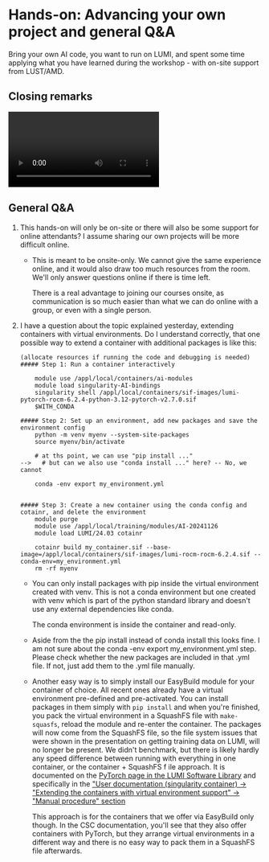 # Hands-on: Advancing your own project and general Q&A

Bring your own AI code, you want to run on LUMI, and spent some time applying what 
you have learned during the workshop - with on-site support from LUST/AMD.

## Closing remarks

<video src="https://462000265.lumidata.eu/ai-20251008/recordings/E12_Conclusions.mp4" controls="controls"></video>


<!--
## Extra materials

-   [LUMI AI guide promoted in the closing words](https://github.com/Lumi-supercomputer/LUMI-AI-Guide)
-->


## General Q&A

1.  This hands-on will only be on-site or there will also be some support for online attendants? I assume sharing our own projects will be more difficult online. 

    -   This is meant to be onsite-only. We cannot give the same experience online, and it would 
        also draw too much resources from the room. We'll only answer questions online if there is time left.

        There is a real advantage to joining our courses onsite, as communication is so much easier 
        than what we can do online with a group, or even with a single person. 

2.  I have a question about the topic explained yesterday, extending containers with virtual environments. 
    Do I understand correctly, that one possible way to extend a container with additional packages is like this: 

    ```
    (allocate resources if running the code and debugging is needed)
    ##### Step 1: Run a container interactively

        module use /appl/local/containers/ai-modules
        module load singularity-AI-bindings
        singularity shell /appl/local/containers/sif-images/lumi-pytorch-rocm-6.2.4-python-3.12-pytorch-v2.7.0.sif
        $WITH_CONDA

    ##### Step 2: Set up an environment, add new packages and save the environment config
        python -m venv myenv --system-site-packages
        source myenv/bin/activate

        # at ths point, we can use "pip install ..."
    -->   # but can we also use "conda install ..." here? -- No, we cannot

        conda -env export my_environment.yml
        

    ##### Step 3: Create a new container using the conda config and cotainr, and delete the environment
        module purge
        module use /appl/local/training/modules/AI-20241126
        module load LUMI/24.03 cotainr 

        cotainr build my_container.sif --base-image=/appl/local/containers/sif-images/lumi-rocm-rocm-6.2.4.sif --conda-env=my_environment.yml
        rm -rf myenv
    ```

    -   You can only install packages with pip inside the virtual environment created with venv. 
        This is not a conda environment but one created with venv which is part of the python standard 
        library and doesn't use any external dependencies like conda. 

        The conda environment is inside the container and read-only.
    
    -   Aside from the the pip install instead of conda install this looks fine. 
        I am not sure about the conda -env export my_environment.yml step. 
        Please check whether the new packages are included in that .yml file. 
        If not, just add them to the .yml file manually.

    -   Another easy way is to simply install our EasyBuild module for your container of choice. 
        All recent ones already have a virtual environment pre-defined and pre-activated. 
        You can install packages in them simply with `pip install` and when you're finished, 
        you pack the virtual environment in a SquashFS file with `make-squasfs`, reload the module 
        and re-enter the container. The packages will now come from the SquashFS file, so the 
        file system issues that were shown in the presentation on getting training data on LUMI, 
        will no longer be present. We didn't benchmark, but there is likely hardly any speed 
        difference between running with everything in one container, or the container + SquashFS f
        ile approach. It is documented on the 
        [PyTorch page in the LUMI Software Library](https://lumi-supercomputer.github.io/LUMI-EasyBuild-docs/p/PyTorch/) 
        and specifically in the 
        ["User documentation (singularity container) -> "Extending the containers with virtual environment support" -> "Manual procedure" section](https://lumi-supercomputer.github.io/LUMI-EasyBuild-docs/p/PyTorch/#manual-procedure)

        This approach is for the containers that we offer via EasyBuild only though. 
        In the CSC documentation, you'll see that they also offer containers with PyTorch, 
        but they arrange virtual environments in a different way and there is no easy way to pack 
        them in a SquashFS file afterwards.
